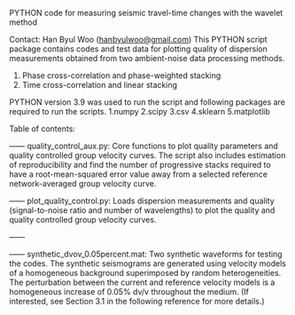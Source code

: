 PYTHON code for measuring seismic travel-time changes with the wavelet method

Contact: Han Byul Woo (hanbyulwoo@gmail.com)
This PYTHON script package contains codes and test data for plotting quality of dispersion measurements obtained from two ambient-noise data processing methods.
1. Phase cross-correlation and phase-weighted stacking
2. Time cross-correlation and linear stacking

PYTHON version 3.9 was used to run the script and following packages are required to run the scripts.
1.numpy 2.scipy 3.csv 4.sklearn 5.matplotlib

Table of contents:

—— quality_control_aux.py: Core functions to plot quality parameters and quality controlled group velocity curves. The script also includes estimation of reproducibility and find the number of progressive stacks required to have a root-mean-squared error value away from a selected reference network-averaged group velocity curve.

—— plot_quality_control.py: Loads dispersion measurements and quality (signal-to-noise ratio and number of wavelengths) to plot the quality and quality controlled group velocity curves. 

—— 

—— synthetic_dvov_0.05percent.mat: Two synthetic waveforms for testing the codes. The synthetic seismograms are generated using velocity models of a homogeneous background superimposed by random heterogeneities. The perturbation between the current and reference velocity models is a homogeneous increase of 0.05% dv/v throughout the medium. (If interested, see Section 3.1 in the following reference for more details.)
